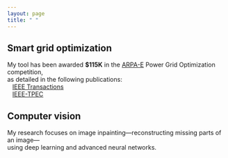 ```yaml
---
layout: page
title: " "
---
```


Smart grid optimization
---

My tool has been awarded **$115K** in the <a href="https://gocompetition.energy.gov/" target="_blank">ARPA-E</a>  Power Grid Optimization competition, <br>
as detailed in the following publications: <br>
&nbsp;&nbsp; <a href="https://hssharadga.github.io/assets/IEEE_TIA.pdf" target="_blank">IEEE Transactions</a>  <br>
&nbsp;&nbsp; <a href="https://hssharadga.github.io/assets/IEEE_TPEC.pdf" target="_blank">IEEE-TPEC</a> 

Computer vision
---

My research focuses on image inpainting—reconstructing missing parts of an image— <br>
using deep learning and advanced neural networks.
<!-- My ongoing research focuses on image inpainting — the process of reconstructing missing parts of an image. <br>
This project explores the use of deep learning and advanced neural networks to improve image restoration accuracy. -->



<!-- [IEEE Transactions](https://hssharadga.github.io/assets/IEEE_TIA.pdf) <br>
[IEEE- TPEC](https://hssharadga.github.io/assets/IEEE_TPEC.pdf) -->

<!-- <a href="https://raw.githubusercontent.com/hssharadga/hssharadga.github.io/main/assets/IEEE_TPEC.pdf" target="_blank">IEEE-TPEC</a>   -->
<!-- [IEEE Transactions](https://raw.githubusercontent.com/hssharadga/hssharadga.github.io/main/assets/IEEE_TIA.pdf) -->
<!-- [IEEE-TPEC](https://raw.githubusercontent.com/hssharadga/hssharadga.github.io/main/assets/IEEE_TPEC.pdf) --> 

